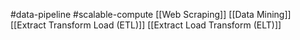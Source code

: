 #data-pipeline 
#scalable-compute 
[[Web Scraping]]
[[Data Mining]]
[[Extract Transform Load (ETL)]]
[[Extract Load Transform (ELT)]]
